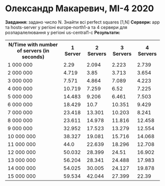 # Олександр Макаревич, МІ-4 2020

<b> Завдання: </b> задано число N. Знайти всі perfect squares [1,N]
<b> Сервери: </b> app та hosts-server у регіоні europe-north1-a та 4 сервери для розпаралелювання у регіоні us-central1-c
<b> Результати: </b> 
<table>
<tr>
  <th> N/Time with number of servers (in seconds) </th>
  <th> 1 Server </th>
  <th> 2 Servers </th>
  <th> 3 Servers </th>
  <th> 4 Servers </th>
</tr>

<tr>
  <td> 1 000 000 </td>
  <td> 2.29 </td>
  <td> 2.094 </td>
  <td> 2.223 </td>
  <td> 2.739 </td>
</tr>

<tr>
  <td> 2 000 000 </td>
  <td> 4.719 </td>
  <td> 3.85 </td>
  <td> 3.713 </td>
  <td> 3.654 </td>
</tr>

<tr>
  <td> 3 000 000 </td>
  <td> 7.571 </td>
  <td> 4.864 </td>
  <td> 7.089 </td>
  <td> 4.223 </td>
</tr>

<tr>
  <td> 4 000 000 </td>
  <td> 10.719 </td>
  <td> 7.259 </td>
  <td> 6.52 </td>
  <td> 7.225 </td>
</tr>

<tr>
  <td> 5 000 000 </td>
  <td> 14.483 </td>
  <td> 9.206 </td>
  <td> 6.461 </td>
  <td> 7.503 </td>
</tr>

<tr>
  <td> 6 000 000 </td>
  <td> 18.429 </td>
  <td> 10.7 </td>
  <td> 10.351 </td>
  <td> 9.429 </td>
</tr>

<tr>
  <td> 7 000 000 </td>
  <td> 23.418 </td>
  <td> 13.301 </td>
  <td> 10.203 </td>
  <td> 8.241 </td>
</tr>

<tr>
  <td> 8 000 000 </td>
  <td> 23.611 </td>
  <td> 14.978 </td>
  <td> 11.816 </td>
  <td> 12.458 </td>
</tr>

<tr>
  <td> 9 000 000 </td>
  <td> 32.952 </td>
  <td> 17.523 </td>
  <td> 13.279 </td>
  <td> 12.554 </td>
</tr>

<tr>
  <td> 10 000 000 </td>
  <td> 38.327 </td>
  <td> 19.081 </td>
  <td> 15.716 </td>
  <td> 14.068 </td>
</tr>

<tr>
  <td> 11 000 000</td>
  <td> 44.0 </td>
  <td> 22.639 </td>
  <td> 18.296 </td>
  <td> 12.708 </td>
</tr>

<tr>
  <td> 12 000 000 </td>
  <td> 50.032 </td>
  <td> 28.399 </td>
  <td> 24.51 </td>
  <td> 16.902 </td>
</tr>

<tr>
  <td> 13 000 000 </td>
  <td> 56.204 </td>
  <td> 28.341 </td>
  <td> 24.488 </td>
  <td> 17.983 </td>
</tr>

<tr>
  <td> 14 000 000</td>
  <td> 54.025 </td>
  <td> 30.005 </td>
  <td> 24.127 </td>
  <td> 19.878 </td>
</tr>

<tr>
  <td> 15 000 000</td>
  <td> 59.534 </td>
  <td> 42.044 </td>
  <td> 27.399 </td>
  <td> 22.39 </td>
</tr>
</table>
